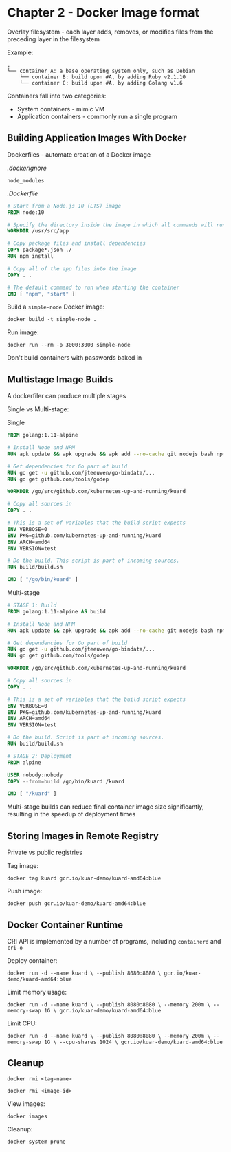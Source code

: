 # Chapter 2 - Docker Image format

Overlay filesystem - each layer adds, removes, or modifies files from the preceding layer in the filesystem

Example:

```
.
└── container A: a base operating system only, such as Debian
    └── container B: build upon #A, by adding Ruby v2.1.10
    └── container C: build upon #A, by adding Golang v1.6
```

Containers fall into two categories:
- System containers - mimic VM
- Application containers - commonly run a single program

## Building Application Images With Docker

Dockerfiles - automate creation of a Docker image

*.dockerignore*

```
node_modules
```

*.Dockerfile*

```dockerfile
# Start from a Node.js 10 (LTS) image
FROM node:10

# Specify the directory inside the image in which all commands will run
WORKDIR /usr/src/app

# Copy package files and install dependencies
COPY package*.json ./
RUN npm install

# Copy all of the app files into the image
COPY . .

# The default command to run when starting the container
CMD [ "npm", "start" ]
```

Build a `simple-node` Docker image:

`docker build -t simple-node .`

Run image:

`docker run --rm -p 3000:3000 simple-node`

Don't build containers with passwords baked in

## Multistage Image Builds

A dockerfiler can produce multiple stages

Single vs Multi-stage:

Single

```dockerfile
FROM golang:1.11-alpine

# Install Node and NPM
RUN apk update && apk upgrade && apk add --no-cache git nodejs bash npm

# Get dependencies for Go part of build
RUN go get -u github.com/jteeuwen/go-bindata/...
RUN go get github.com/tools/godep

WORKDIR /go/src/github.com/kubernetes-up-and-running/kuard

# Copy all sources in
COPY . .

# This is a set of variables that the build script expects
ENV VERBOSE=0
ENV PKG=github.com/kubernetes-up-and-running/kuard
ENV ARCH=amd64
ENV VERSION=test

# Do the build. This script is part of incoming sources.
RUN build/build.sh

CMD [ "/go/bin/kuard" ]
```

Multi-stage

```dockerfile
# STAGE 1: Build
FROM golang:1.11-alpine AS build

# Install Node and NPM
RUN apk update && apk upgrade && apk add --no-cache git nodejs bash npm

# Get dependencies for Go part of build
RUN go get -u github.com/jteeuwen/go-bindata/...
RUN go get github.com/tools/godep

WORKDIR /go/src/github.com/kubernetes-up-and-running/kuard

# Copy all sources in
COPY . .

# This is a set of variables that the build script expects
ENV VERBOSE=0
ENV PKG=github.com/kubernetes-up-and-running/kuard
ENV ARCH=amd64
ENV VERSION=test

# Do the build. Script is part of incoming sources.
RUN build/build.sh

# STAGE 2: Deployment
FROM alpine

USER nobody:nobody
COPY --from=build /go/bin/kuard /kuard

CMD [ "/kuard" ]
```

Multi-stage builds can reduce final container image size significantly, resulting in the speedup of deployment times

## Storing Images in Remote Registry

Private vs public registries

Tag image:

`docker tag kuard gcr.io/kuar-demo/kuard-amd64:blue`

Push image:

`docker push gcr.io/kuar-demo/kuard-amd64:blue`

## Docker Container Runtime

CRI API is implemented by a number of programs, including `containerd` and `cri-o`

Deploy container:

`docker run -d --name kuard \
  --publish 8080:8080 \
  gcr.io/kuar-demo/kuard-amd64:blue`

Limit memory usage:

`docker run -d --name kuard \
  --publish 8080:8080 \
  --memory 200m \
  --memory-swap 1G \
  gcr.io/kuar-demo/kuard-amd64:blue`

Limit CPU:

`docker run -d --name kuard \
  --publish 8080:8080 \
  --memory 200m \
  --memory-swap 1G \
  --cpu-shares 1024 \
  gcr.io/kuar-demo/kuard-amd64:blue`


## Cleanup

`docker rmi <tag-name>`

`docker rmi <image-id>`

View images:

`docker images`

Cleanup:

`docker system prune`